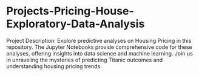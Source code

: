 # Projects-Pricing-House-Exploratory-Data-Analysis
Project Description:  Explore predictive analyses on Housing Pricing in this repository. The Jupyter Notebooks provide comprehensive code for these analyses, offering insights into data science and machine learning. Join us in unraveling the mysteries of predicting Titanic outcomes and understanding housing pricing trends. 
